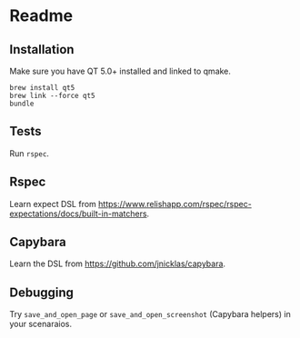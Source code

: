 # Readme

## Installation

Make sure you have QT 5.0+ installed and linked to qmake.
```
brew install qt5
brew link --force qt5
bundle
```

## Tests

Run `rspec`.

## Rspec

Learn expect DSL from https://www.relishapp.com/rspec/rspec-expectations/docs/built-in-matchers.

## Capybara

Learn the DSL from https://github.com/jnicklas/capybara.

## Debugging

Try `save_and_open_page` or `save_and_open_screenshot` (Capybara helpers) in your scenaraios.
